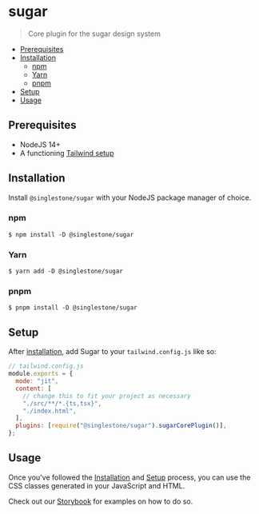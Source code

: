 # sugar

> Core plugin for the sugar design system

<!-- START doctoc generated TOC please keep comment here to allow auto update -->
<!-- DON'T EDIT THIS SECTION, INSTEAD RE-RUN doctoc TO UPDATE -->

- [Prerequisites](#prerequisites)
- [Installation](#installation)
  - [npm](#npm)
  - [Yarn](#yarn)
  - [pnpm](#pnpm)
- [Setup](#setup)
- [Usage](#usage)

<!-- END doctoc generated TOC please keep comment here to allow auto update -->

## Prerequisites

- NodeJS 14+
- A functioning [Tailwind setup](https://tailwindcss.com/docs/installation)

## Installation

Install `@singlestone/sugar` with your NodeJS package manager of choice.

### npm

```shell
$ npm install -D @singlestone/sugar
```

### Yarn

```shell
$ yarn add -D @singlestone/sugar
```

### pnpm

```shell
$ pnpm install -D @singlestone/sugar
```

## Setup

After [installation](#installation), add Sugar to your `tailwind.config.js` like so:

```js
// tailwind.config.js
module.exports = {
  mode: "jit",
  content: [
    // change this to fit your project as necessary
    "./src/**/*.{ts,tsx}",
    "./index.html",
  ],
  plugins: [require("@singlestone/sugar").sugarCorePlugin()],
};
```

## Usage

Once you've followed the [Installation](#installation) and [Setup](#setup) process, you can use the CSS classes
generated in your JavaScript and HTML.

Check out our [Storybook](https://sugar.singlestone.io) for examples on how to do so.
